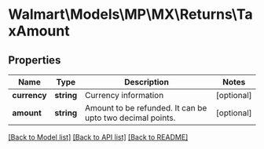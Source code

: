 # Walmart\Models\MP\MX\Returns\TaxAmount

## Properties

Name | Type | Description | Notes
------------ | ------------- | ------------- | -------------
**currency** | **string** | Currency information | [optional]
**amount** | **string** | Amount to be refunded. It can be upto two decimal points. | [optional]


[[Back to Model list]](./) [[Back to API list]](../../../../../README.md#supported-apis) [[Back to README]](../../../../../README.md)

